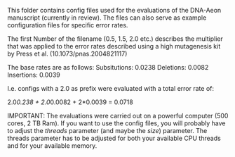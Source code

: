 This folder contains config files used for the evaluations of the DNA-Aeon manuscript (currently in review).
The files can also serve as example configuration files for specific error rates.

The first Number of the filename (0.5, 1.5, 2.0 etc.) describes the multiplier that was applied to the 
error rates described using a high mutagenesis kit by Press et al. (10.1073/pnas.2004821117)

The base rates are as follows:
Subsitutions: 0.0238
Deletions:    0.0082
Insertions:   0.0039

I.e. configs with a 2.0 as prefix were evaluated with a total error rate of:

2.0*0.238 + 2.0*0.0082 + 2*0.0039 = 0.0718

IMPORTANT: The evaluations were carried out on a powerful computer (500 cores, 2 TB Ram). If you want to use the 
config files, you will probably have to adjust the *threads* parameter (and maybe the *size*) parameter. The threads parameter
has to be adjusted for both your available CPU threads and for your available memory.